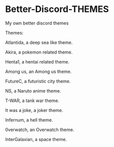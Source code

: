 # Better-Discord-THEMES
My own better discord themes

Themes:

Atlantida, a deep sea like theme.

Akira, a pokemon related theme.

Henta1, a hentai related theme.

Among us, an Among us theme.

FutureC, a futuristic city theme.

NS, a Naruto anime theme.

T-WAR, a tank war theme.

It was a joke, a joker theme.

Infernum, a hell theme.

0verwatch, an Overwatch theme.

InterGalaxian, a space theme.
